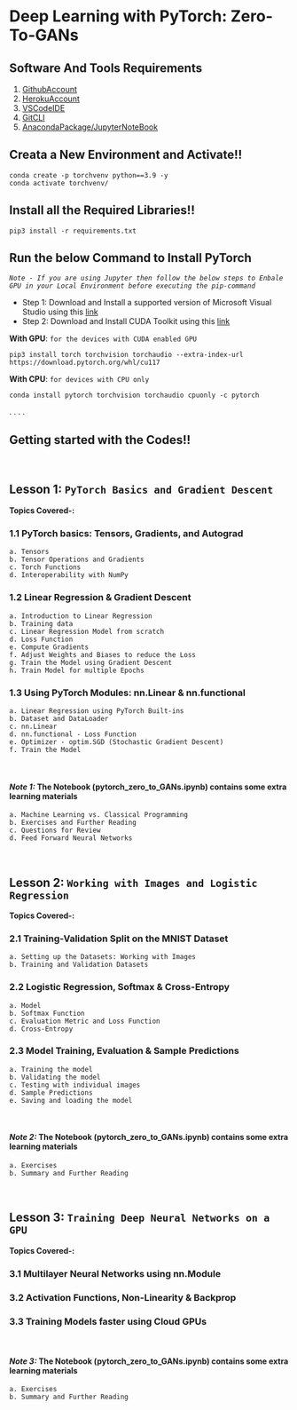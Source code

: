 # Deep Learning with PyTorch: Zero-To-GANs

## Software And Tools Requirements

1. [GithubAccount](https://github.com)
2. [HerokuAccount](https://heroku.com)
3. [VSCodeIDE](https://code.visualstudio.com/)
4. [GitCLI](https://git-scm.com/downloads)
5. [AnacondaPackage/JupyterNoteBook](https://www.anaconda.com/products/distribution)

## Creata a New Environment and Activate!!

```
conda create -p torchvenv python==3.9 -y
conda activate torchvenv/
```

## Install all the Required Libraries!!

```
pip3 install -r requirements.txt
```

## Run the below Command to Install PyTorch

*`Note - If you are using Jupyter then follow the below steps to Enbale GPU in your Local Environment before executing the pip-command`*<br/>

* Step 1: Download and Install a supported version of Microsoft Visual Studio using this [link](https://visualstudio.microsoft.com/thank-you-downloading-visual-studio/?sku=Community&channel=Release&version=VS2022&source=VSLandingPage&cid=2030&passive=false)
* Step 2: Download and Install CUDA Toolkit using this [link](https://developer.nvidia.com/cuda-downloads?)


**With GPU**: `for the devices with CUDA enabled GPU`

```
pip3 install torch torchvision torchaudio --extra-index-url https://download.pytorch.org/whl/cu117
```

**With CPU**: `for devices with CPU only`

```
conda install pytorch torchvision torchaudio cpuonly -c pytorch
```
.
.
.
.
## Getting started with the Codes!!
&nbsp;
## Lesson 1: `PyTorch Basics and Gradient Descent`<br/>
**Topics Covered-:**
### 1.1 PyTorch basics: Tensors, Gradients, and Autograd <br/>
    a. Tensors 
    b. Tensor Operations and Gradients 
    c. Torch Functions 
    d. Interoperability with NumPy  
### 1.2 Linear Regression & Gradient Descent <br/>
    a. Introduction to Linear Regression 
    b. Training data
    c. Linear Regression Model from scratch 
    d. Loss Function 
    e. Compute Gradients
    f. Adjust Weights and Biases to reduce the Loss 
    g. Train the Model using Gradient Descent
    h. Train Model for multiple Epochs
### 1.3 Using PyTorch Modules: nn.Linear & nn.functional <br/>
    a. Linear Regression using PyTorch Built-ins 
    b. Dataset and DataLoader
    c. nn.Linear 
    d. nn.functional - Loss Function 
    e. Optimizer - optim.SGD (Stochastic Gradient Descent)
    f. Train the Model
&nbsp;

#### ***Note 1:*** The Notebook (pytorch_zero_to_GANs.ipynb) contains some extra learning materials
    a. Machine Learning vs. Classical Programming 
    b. Exercises and Further Reading 
    c. Questions for Review 
    d. Feed Forward Neural Networks 
&nbsp;

## Lesson 2: `Working with Images and Logistic Regression`<br/>
**Topics Covered-:**
### 2.1 Training-Validation Split on the MNIST Dataset<br/>
    a. Setting up the Datasets: Working with Images
    b. Training and Validation Datasets
### 2.2 Logistic Regression, Softmax & Cross-Entropy<br/>
    a. Model 
    b. Softmax Function 
    c. Evaluation Metric and Loss Function 
    d. Cross-Entropy 
### 2.3 Model Training, Evaluation & Sample Predictions<br/>
    a. Training the model 
    b. Validating the model 
    c. Testing with individual images 
    d. Sample Predictions 
    e. Saving and loading the model
&nbsp;

#### ***Note 2:*** The Notebook (pytorch_zero_to_GANs.ipynb) contains some extra learning materials
    a. Exercises
    b. Summary and Further Reading
&nbsp;

## Lesson 3: `Training Deep Neural Networks on a GPU`<br/>
**Topics Covered-:**
### 3.1 Multilayer Neural Networks using nn.Module<br/>
### 3.2 Activation Functions, Non-Linearity & Backprop<br/>
### 3.3 Training Models faster using Cloud GPUs<br/>
&nbsp;

#### ***Note 3:*** The Notebook (pytorch_zero_to_GANs.ipynb) contains some extra learning materials
    a. Exercises
    b. Summary and Further Reading
&nbsp;